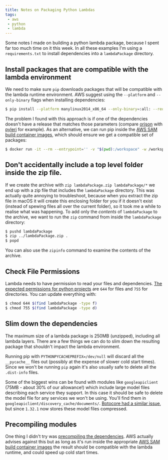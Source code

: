 ```yaml
---
title: Notes on Packaging Python Lambdas
tags: 
 - aws
 - python
 - lambda
---
```


Some notes I made on building a python lambda package, because I spent far too much time on it this week. In all these examples I'm using a `requirements.txt` to install dependencies into a `lambdaPackage` directory.

## Install packages that are compatible with the lambda environment
We need to make sure `pip` downloads packages that will be compatible with the lambda runtime environment. AWS suggest using the `--platform` and `--only-binary` flags when installing dependencies:
```bash
$ pip install --platform manylinux2014_x86_64 --only-binary=:all: --requirement requirements.txt --target lambdaPackage
```
The problem I found with this approach is if one of the dependencies doesn't have a release that matches those parameters (compare [orjson](https://pypi.org/project/orjson/3.8.2/#files) with [pyleri](https://pypi.org/project/pyleri/1.4.3/#files) for example).
As an alternative, we can run pip inside the [AWS SAM build container images](https://docs.aws.amazon.com/serverless-application-model/latest/developerguide/serverless-image-repositories.html), which should ensure we get a compatible set of packages:
```bash
$ docker run -it --rm --entrypoint='' -v "$(pwd):/workspace" -w /workspace public.ecr.aws/sam/build-python3.10 pip install -r requirements.txt -t lambdaPackage
```

## Don't accidentally include a top level folder inside the zip file.
If we create the archive with `zip lambdaPackage.zip lambdaPackage/*` we end up with a zip file that includes the `lambdaPackage` directory. This was actually quite annoying to troubleshoot, because when you extract the zip file in macOS it will create this enclosing folder for you if it doesn't exist (instead of spewing files all over the current folder), so it took me a while to realise what was happening.
To add only the _contents_ of `lambdaPackage` to the archive, we want to run the `zip` command from inside the `lambdaPackage` directory:
```bash
$ pushd lambdaPackage
$ zip ../lambdaPackage.zip .
$ popd
```
You can also use the `zipinfo` command to examine the contents of the archive.

## Check File Permissions
Lambda needs to have permission to read your files and dependencies. [The expected permissions for python projects](https://repost.aws/knowledge-center/lambda-deployment-package-errors) are `644` for files and `755` for directories. You can update everything with:
```bash
$ chmod 644 $(find lambdaPackage -type f)
$ chmod 755 $(find lambdaPackage -type d)
```

## Slim down the dependencies
The maximum size of a lambda package is 250MB (unzipped), including all lambda layers. There are a few things we can do to slim down the resulting package that shouldn't impact the lambda environment.

Running pip with `PYTHONPYCACHEPREFIX=/dev/null` will discard all the `__pycache__` files out (possibly at the expense of slower cold start times). Since we won't be running `pip` again it's also usually safe to delete all the `.dist-info` files.

Some of the biggest wins can be found with modules like `googleapiclient` (75MB - about 30% of our allowance!) which include large model files describing each service they support. In this case it should be safe to delete the model file for any services we won't be using. You'll find them in `googleapiclient/discovery_cache/documents/`. [Botocore had a similar issue](https://github.com/boto/botocore/issues/2365), but since `1.32.1` now stores these model files compressed.

## Precompiling modules
One thing I didn't try was [precompiling the dependencies](https://dev.to/aws-builders/reducing-aws-lambda-cold-starts-3eea). AWS actually advises against this but as long as it's run inside the appropriate [AWS SAM build container images](https://docs.aws.amazon.com/serverless-application-model/latest/developerguide/serverless-image-repositories.html) the result should be compatible with the lambda runtime, and could speed up cold start times.